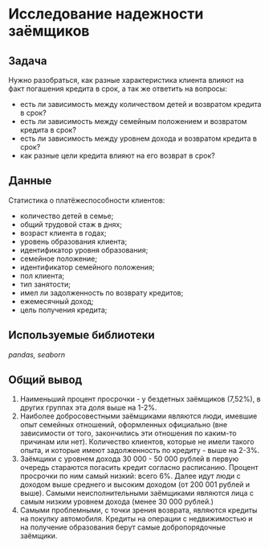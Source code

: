 # Исследование надежности заёмщиков

## Задача 

Нужно разобраться, как разные характеристика клиента влияют на факт погашения кредита в срок, а так же ответить на вопросы:

- есть ли зависимость между количеством детей и возвратом кредита в срок?
- есть ли зависимость между семейным положением и возвратом кредита в срок?
- есть ли зависимость между уровнем дохода и возвратом кредита в срок?
- как разные цели кредита влияют на его возврат в срок?

## Данные

Статистика о платёжеспособности клиентов:
- количество детей в семье;
- общий трудовой стаж в днях;
- возраст клиента в годах;
- уровень образования клиента;
- идентификатор уровня образования;
- семейное положение;
- идентификатор семейного положения;
- пол клиента;
- тип занятости;
- имел ли задолженность по возврату кредитов;
- ежемесячный доход;
- цель получения кредита;

## Используемые библиотеки

*pandas, seaborn* 

## Общий вывод

1. Наименьший процент просрочки - у бездетных заёмщиков (7,52%), в других группах эта доля выше на 1-2%.
2. Наиболее доброcовестными заёмщиками являются люди, имевшие опыт семейных отношений, оформленных официально (вне зависимости от того, закончились эти отношения по каким-то причинам или нет). Количество клиентов, которые не имели такого опыта, и которые имеют задолженность по кредиту - выше на 2-3%.
3. Заёмщики с уровнем дохода 30 000 - 50 000 рублей в первую очередь стараются погасить кредит согласно расписанию. Процент просрочки по ним самый низкий: всего 6%. Далее идут люди с доходом выше среднего и высоким доходом (от 200 001 рублей и выше). Самыми неисполнительными заёмщиками являются лица с самым низким уровнем дохода (менее 30 000 рублей.)
4. Самыми проблемными, с точки зрения возврата, являются кредиты на покупку автомобиля. Кредиты на операции с недвижимостью и на получение образования берут самые добропорядочные заёмщики.
